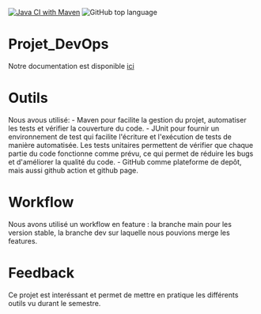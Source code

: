 [![Java CI with Maven](https://github.com/Berenguier/Projet_DevOps/actions/workflows/maven.yml/badge.svg?branch=dev)](https://github.com/Berenguier/Projet_DevOps/actions/workflows/maven.yml) <img alt="GitHub top language" src="https://img.shields.io/github/languages/top/Berenguier/Projet_DevOps?style=plastic">
# Projet_DevOps

Notre documentation est disponible <a href="https://berenguier.github.io/Projet_DevOps/" pattern="_blank">ici</a>

# Outils

Nous avous utilisé: - Maven pour facilite la gestion du projet, automatiser les tests et vérifier la couverture du code.
                    - JUnit pour fournir un environnement de test qui facilite l'écriture et l'exécution de tests de manière automatisée. Les tests unitaires permettent                       de vérifier que chaque partie du code fonctionne comme prévu, ce qui permet de réduire les bugs et d'améliorer la qualité du code.
                    - GitHub comme plateforme de depôt, mais aussi github action et github page.
# Workflow

Nous avons utilisé un workflow en feature : la branche main pour les version stable, la branche dev sur laquelle nous pouvions merge les features.

# Feedback

Ce projet est interéssant et permet de mettre en pratique les différents outils vu durant le semestre.